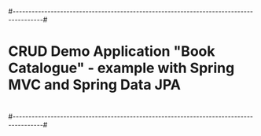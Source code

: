 #---------------------------------------------------------------------------------------#
#                                                                                       #
# CRUD Demo Application "Book Catalogue" - example with Spring MVC and Spring Data JPA  #
#                                                                                       #
#---------------------------------------------------------------------------------------#
